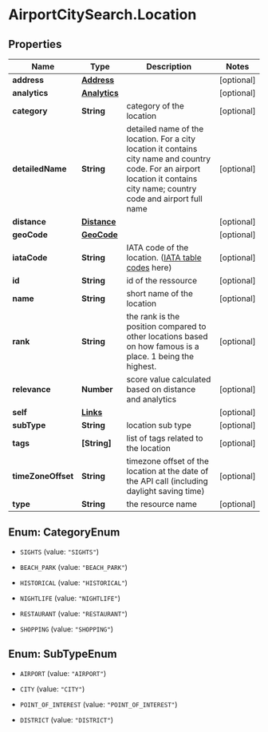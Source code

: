 # AirportCitySearch.Location

## Properties

Name | Type | Description | Notes
------------ | ------------- | ------------- | -------------
**address** | [**Address**](Address.md) |  | [optional] 
**analytics** | [**Analytics**](Analytics.md) |  | [optional] 
**category** | **String** | category of the location | [optional] 
**detailedName** | **String** | detailed name of the location. For a city location it contains city name and country code. For an airport location it contains city name; country code and airport full name | [optional] 
**distance** | [**Distance**](Distance.md) |  | [optional] 
**geoCode** | [**GeoCode**](GeoCode.md) |  | [optional] 
**iataCode** | **String** | IATA code of the location. ([IATA table codes](http://www.iata.org/publications/Pages/code-search.aspx) here) | [optional] 
**id** | **String** | id of the ressource | [optional] 
**name** | **String** | short name of the location | [optional] 
**rank** | **String** | the rank is the position compared to other locations based on how famous is a place. 1 being the highest. | [optional] 
**relevance** | **Number** | score value calculated based on distance and analytics | [optional] 
**self** | [**Links**](Links.md) |  | [optional] 
**subType** | **String** | location sub type | [optional] 
**tags** | **[String]** | list of tags related to the location | [optional] 
**timeZoneOffset** | **String** | timezone offset of the location at the date of the API call (including daylight saving time) | [optional] 
**type** | **String** | the resource name | [optional] 



## Enum: CategoryEnum


* `SIGHTS` (value: `"SIGHTS"`)

* `BEACH_PARK` (value: `"BEACH_PARK"`)

* `HISTORICAL` (value: `"HISTORICAL"`)

* `NIGHTLIFE` (value: `"NIGHTLIFE"`)

* `RESTAURANT` (value: `"RESTAURANT"`)

* `SHOPPING` (value: `"SHOPPING"`)





## Enum: SubTypeEnum


* `AIRPORT` (value: `"AIRPORT"`)

* `CITY` (value: `"CITY"`)

* `POINT_OF_INTEREST` (value: `"POINT_OF_INTEREST"`)

* `DISTRICT` (value: `"DISTRICT"`)




